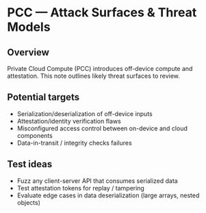 # PCC — Attack Surfaces & Threat Models

## Overview
Private Cloud Compute (PCC) introduces off-device compute and attestation. This note outlines likely threat surfaces to review.

## Potential targets
- Serialization/deserialization of off-device inputs
- Attestation/identity verification flaws
- Misconfigured access control between on-device and cloud components
- Data-in-transit / integrity checks failures

## Test ideas
- Fuzz any client-server API that consumes serialized data
- Test attestation tokens for replay / tampering
- Evaluate edge cases in data deserialization (large arrays, nested objects)
